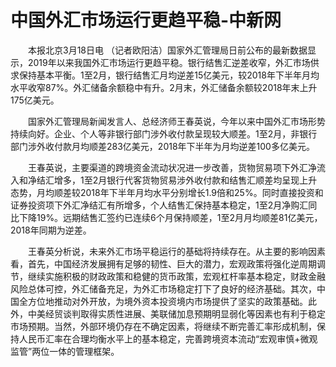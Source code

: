 # 中国外汇市场运行更趋平稳-中新网

　　本报北京3月18日电 （记者欧阳洁）国家外汇管理局日前公布的最新数据显示，2019年以来我国外汇市场运行更趋平稳。银行结售汇逆差收窄，外汇市场供求保持基本平衡。1至2月，银行结售汇月均逆差15亿美元，较2018年下半年月均水平收窄87%。外汇储备余额稳中有升。2月末，外汇储备余额较2018年末上升175亿美元。

　　国家外汇管理局新闻发言人、总经济师王春英说，今年以来中国外汇市场形势持续向好。企业、个人等非银行部门涉外收付款呈现较大顺差。1至2月，非银行部门涉外收付款月均顺差283亿美元，2018年下半年为月均逆差100多亿美元。

　　王春英说，主要渠道的跨境资金流动状况进一步改善，货物贸易项下外汇净流入和净结汇增多，1至2月银行代客货物贸易涉外收付款和结售汇顺差均呈现上升态势，月均顺差较2018年下半年月均水平分别增长1.9倍和25%。同时直接投资和证券投资项下外汇净结汇有所增多，个人结售汇保持基本稳定，1至2月净购汇同比下降19%。远期结售汇签约已连续6个月保持顺差，1至2月月均顺差81亿美元，2018年同期为逆差。

　　王春英分析说，未来外汇市场平稳运行的基础将持续存在。从主要的影响因素看，首先，中国经济发展拥有足够的韧性、巨大的潜力，宏观政策将强化逆周期调节，继续实施积极的财政政策和稳健的货币政策，宏观杠杆率基本稳定，财政金融风险总体可控，外汇储备充足，为外汇市场稳定打下了良好的经济基础。其次，中国全方位地推动对外开放，为境外资本投资境内市场提供了坚实的政策基础。此外，中美经贸谈判取得实质性进展、美联储加息预期明显弱化等因素也有利于稳定市场预期。当然，外部环境仍存在不确定因素，将继续不断完善汇率形成机制，保持人民币汇率在合理均衡水平上的基本稳定，完善跨境资本流动“宏观审慎+微观监管”两位一体的管理框架。 
